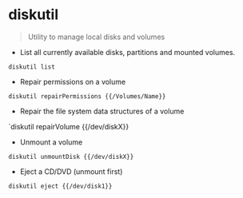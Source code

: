 # diskutil

> Utility to manage local disks and volumes

- List all currently available disks, partitions and mounted volumes.

`diskutil list`

- Repair permissions on a volume

`diskutil repairPermissions {{/Volumes/Name}}`

- Repair the file system data structures of a volume

`diskutil repairVolume {{/dev/diskX}}

- Unmount a volume

`diskutil unmountDisk {{/dev/diskX}}`

- Eject a CD/DVD (unmount first)

`diskutil eject {{/dev/disk1}}`
